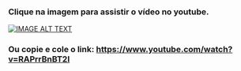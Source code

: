 ### Clique na imagem para assistir o vídeo no youtube. 

[![IMAGE ALT TEXT](http://img.youtube.com/vi/RAPrrBnBT2I/0.jpg)](http://www.youtube.com/watch?v=RAPrrBnBT2I "Video Title")

### Ou copie e cole o link: https://www.youtube.com/watch?v=RAPrrBnBT2I
